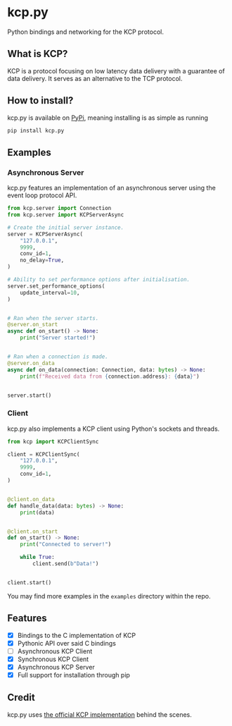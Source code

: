 # kcp.py
Python bindings and networking for the KCP protocol.

## What is KCP?
KCP is a protocol focusing on low latency data delivery with a guarantee of data delivery. It serves as an alternative to the TCP protocol.

## How to install?
kcp.py is available on [PyPi](https://pypi.org/project/kcp-py/), meaning installing is as simple as running
```sh
pip install kcp.py
```

## Examples
### Asynchronous Server
kcp.py features an implementation of an asynchronous server using the event loop protocol API.
```py
from kcp.server import Connection
from kcp.server import KCPServerAsync

# Create the initial server instance.
server = KCPServerAsync(
    "127.0.0.1",
    9999,
    conv_id=1,
    no_delay=True,
)

# Ability to set performance options after initialisation.
server.set_performance_options(
    update_interval=10,
)


# Ran when the server starts.
@server.on_start
async def on_start() -> None:
    print("Server started!")


# Ran when a connection is made.
@server.on_data
async def on_data(connection: Connection, data: bytes) -> None:
    print(f"Received data from {connection.address}: {data}")


server.start()
```

### Client
kcp.py also implements a KCP client using Python's sockets and threads.
```py
from kcp import KCPClientSync

client = KCPClientSync(
    "127.0.0.1",
    9999,
    conv_id=1,
)


@client.on_data
def handle_data(data: bytes) -> None:
    print(data)


@client.on_start
def on_start() -> None:
    print("Connected to server!")

    while True:
        client.send(b"Data!")


client.start()
```

You may find more examples in the `examples` directory within the repo.

## Features
- [x] Bindings to the C implementation of KCP
- [x] Pythonic API over said C bindings
- [ ] Asynchronous KCP Client
- [x] Synchronous KCP Client
- [x] Asynchronous KCP Server
- [x] Full support for installation through pip

## Credit
kcp.py uses [the official KCP implementation](https://github.com/skywind3000/kcp) behind the scenes.
